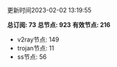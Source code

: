 更新时间2023-02-02 13:19:55

**总订阅: 73**
**总节点: 923**
**有效节点: 216**
- v2ray节点: 149
- trojan节点: 11
- ss节点: 56
